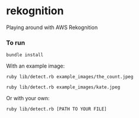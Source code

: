 # rekognition

Playing around with AWS Rekognition

### To run

``bundle install``

With an example image:

``ruby lib/detect.rb example_images/the_count.jpeg``

``ruby lib/detect.rb example_images/kate.jpeg``

Or with your own:

``ruby lib/detect.rb [PATH TO YOUR FILE]``
